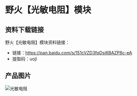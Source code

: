 # 野火【光敏电阻】模块

## 资料下载链接
野火【光敏电阻】模块资料链接：
* 链接：https://pan.baidu.com/s/151cVZD3fqDsi6BAZP8c-eA 
* 提取码：uojl 

## 产品图片
![光敏电阻](https://raw.githubusercontent.com/wiki/Embdefire/products/images/模块产品/传感器/光敏电阻.png)
